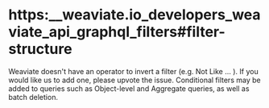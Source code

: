 # https:\_\_weaviate.io_developers_weaviate_api_graphql_filters#filter-structure

Weaviate doesn't have an operator to invert a filter (e.g. Not Like ... ). If you would like us to add one, please upvote the issue. Conditional filters may be added to queries such as Object-level and Aggregate queries, as well as batch deletion.
